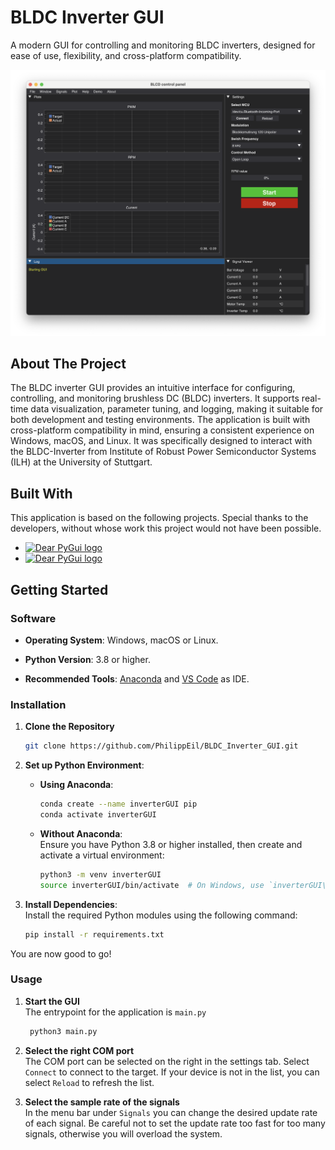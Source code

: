 # BLDC Inverter GUI

A modern GUI for controlling and monitoring BLDC inverters, designed for ease of use, flexibility, and cross-platform compatibility.

<p align="center">
    <img src="doc/Screenshot.png" alt="screenshot"/>
</p>

<!-- ABOUT THE PROJECT -->
## About The Project

The BLDC inverter GUI provides an intuitive interface for configuring, controlling, and monitoring brushless DC (BLDC) inverters. It supports real-time data visualization, parameter tuning, and logging, making it suitable for both development and testing environments. The application is built with cross-platform compatibility in mind, ensuring a consistent experience on Windows, macOS, and Linux. 
It was specifically designed to interact with the BLDC-Inverter from Institute of Robust Power Semiconductor Systems (ILH) at the University of Stuttgart.

## Built With 

This application is based on the following projects. Special thanks to the developers, without whose work this project would not have been possible.  

-  <a href="https://github.com/hoffstadt/DearPyGui"><img src="https://raw.githubusercontent.com/hoffstadt/DearPyGui/assets/readme/dpg_logo_button.png" alt="Dear PyGui logo" height="50"></a>
-  <a href="https://github.com/pyserial/pyserial"><img src="https://github.com/pyserial/pyserial/blob/master/documentation/pyserial.png?raw=true" alt="Dear PyGui logo" height="50"></a>

<!-- GETTING STARTED -->
## Getting Started

### Software
- **Operating System**: Windows, macOS or Linux.
- **Python Version**: 3.8 or higher.

- **Recommended Tools**: [Anaconda](https://www.anaconda.com/download/success) and [VS Code](https://code.visualstudio.com) as IDE.

### Installation
1. **Clone the Repository**
   ```bash
   git clone https://github.com/PhilippEil/BLDC_Inverter_GUI.git
   ```

2. **Set up Python Environment**: 
   - **Using Anaconda**:
     ```bash
     conda create --name inverterGUI pip
     conda activate inverterGUI
     ```
   - **Without Anaconda**: \
     Ensure you have Python 3.8 or higher installed, then create and activate a virtual environment:
     ```bash
     python3 -m venv inverterGUI
     source inverterGUI/bin/activate  # On Windows, use `inverterGUI\Scripts\activate`
     ```
3. **Install Dependencies**: \
   Install the required Python modules using the following command:
   ```bash
   pip install -r requirements.txt
   ```
You are now good to go!

### Usage

1. **Start the GUI** \
   The entrypoint for the application is `main.py`
   ```bash
    python3 main.py
   ```
2. **Select the right COM port** \
    The COM port can be selected on the right in the settings tab.
    Select `Connect` to connect to the target. If your device is not in the list, you can select `Reload` to refresh the list.

3. **Select the sample rate of the signals** \
   In the menu bar under `Signals` you can change the desired update rate of each signal.
   Be careful not to set the update rate too fast for too many signals, otherwise you will overload the system.